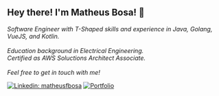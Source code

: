 <h2>Hey there! I'm Matheus Bosa! 👋</h2>

<p><em>Software Engineer with T-Shaped skills and experience in Java, Golang, VueJS, and Kotlin.
<br /><br />
Education background in Electrical Engineering.
<br />
Certified as AWS Soluctions Architect Associate.
<br /><br />
Feel free to get in touch with me!
</em></p>

[![Linkedin: matheusfbosa](https://img.shields.io/badge/-matheusfbosa-blue?style=flat-square&logo=Linkedin&logoColor=white&link=https://www.linkedin.com/in/matheusfbosa/)](https://www.linkedin.com/in/matheusfbosa/)
[![Portfolio](https://img.shields.io/github/followers/matheusfbosa?label=follow&style=social)](https://matheusfbosa.github.io/)
